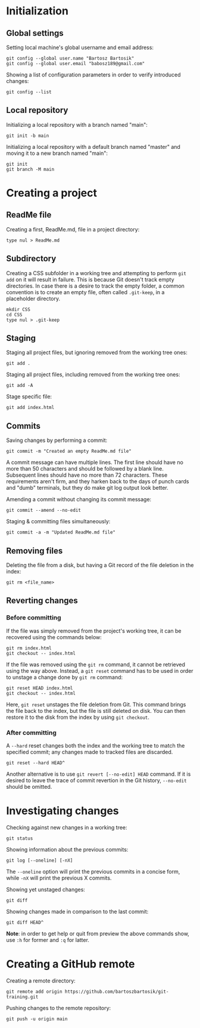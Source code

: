 # Initialization

## Global settings

Setting local machine's global username and email address:

```
git config --global user.name "Bartosz Bartosik"
git config --global user.email "babosz189@gmail.com"
```

Showing a list of configuration parameters in order to verify introduced changes:

```
git config --list
```

## Local repository

Initializing a local repository with a branch named "main":

```
git init -b main
```

Initializing a local repository with a default branch named "master" and moving it to a new branch named "main":

```
git init
git branch -M main
```

# Creating a project

## ReadMe file

Creating a first, ReadMe.md, file in a project directory:

```
type nul > ReadMe.md
```

## Subdirectory

Creating a CSS subfolder in a working tree and attempting to perform `git add` on it will result in failure. This is because Git doesn't track empty directories. In case there is a desire to track the empty folder, a common convention is to create an empty file, often called `.git-keep`, in a placeholder directory.

```
mkdir CSS
cd CSS
type nul > .git-keep
```

## Staging

Staging all project files, but ignoring removed from the working tree ones:

```
git add .
```

Staging all project files, including removed from the working tree ones:

```
git add -A
```

Stage specific file:

```
git add index.html
```

## Commits

Saving changes by performing a commit:

```
git commit -m "Created an empty ReadMe.md file"
```

A commit message can have multiple lines. The first line should have no more than 50 characters and should be followed by a blank line. Subsequent lines should have no more than 72 characters. These requirements aren't firm, and they harken back to the days of punch cards and "dumb" terminals, but they do make git log output look better.

Amending a commit without changing its commit message:

```
git commit --amend --no-edit
```

Staging & committing files simultaneously:

```
git commit -a -m "Updated ReadMe.md file"
```

## Removing files

Deleting the file from a disk, but having a Git record of the file deletion in the index:

```
git rm <file_name>
```

## Reverting changes

### Before committing

If the file was simply removed from the project's working tree, it can be recovered using the commands below:

```
git rm index.html
git checkout -- index.html
```

If the file was removed using the `git rm` command, it cannot be retrieved using the way above. Instead, a `git reset` command has to be used in order to unstage a change done by `git rm` command:

```
git reset HEAD index.html
git checkout -- index.html
```

Here, `git reset` unstages the file deletion from Git. This command brings the file back to the index, but the file is still deleted on disk. You can then restore it to the disk from the index by using `git checkout`.

### After committing

A `--hard` reset changes both the index and the working tree to match the specified commit; any changes made to tracked files are discarded.

```
git reset --hard HEAD^
```

Another alternative is to use `git revert [--no-edit] HEAD` command. If it is desired to leave the trace of commit revertion in the Git history, `--no-edit` should be omitted.

# Investigating changes

Checking against new changes in a working tree:

```
git status
```

Showing information about the previous commits:

```
git log [--oneline] [-nX]
```

The `--oneline` option will print the previous commits in a concise form, while `-nX` will print the previous X commits.

Showing yet unstaged changes:

```
git diff
```

Showing changes made in comparison to the last commit:

```
git diff HEAD^
```

**Note**: in order to get help or quit from preview the above commands show, use `:h` for former and `:q` for latter.

# Creating a GitHub remote

Creating a remote directory:

```
git remote add origin https://github.com/bartoszbartosik/git-training.git
```

Pushing changes to the remote repository:

```
git push -u origin main
```
